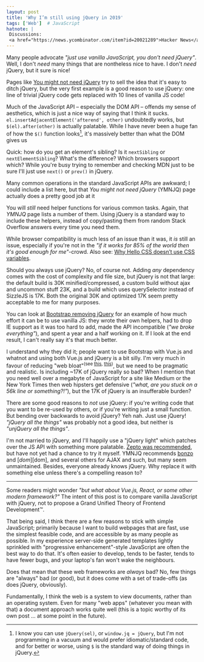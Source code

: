 ```yaml
---
layout: post
title: 'Why I’m still using jQuery in 2019'
tags: ['Web']  # JavaScript
hatnote: |
 Discussions:
 <a href="https://news.ycombinator.com/item?id=20021289">Hacker News</a>.
---
```


Many people advocate *"just use vanilla JavaScript, you don't need jQuery"*.
Well, I don't *need* many things that are nontheless nice to have. I don't
*need* jQuery, but it sure is nice!

Pages like [You might not need jQuery][nojq] try to sell the idea that it's easy
to ditch jQuery, but the very first example is a good reason to use jQuery: one
line of trivial jQuery code gets replaced with 10 lines of vanilla JS code!

Much of the JavaScript API – especially the DOM API – offends my sense of
aesthetics, which is just a nice way of saying that I think it sucks.
`el.insertAdjacentElement('afterend', other)` undoubtedly works, but
`$(el).after(other)` is actually palatable. While I have never been a huge fan
of how the `$()` function looks[^sel], it's massively better than what the DOM
gives us

Quick: how do you get an element's sibling? Is it `nextSibling` or
`nextElementSibling`? What's the difference? Which browsers support which? While
you're busy trying to remember and checking MDN just to be sure I'll just use
`next()` or `prev()` in jQuery.

Many common operations in the standard JavaScript APIs are awkward; I could
include a list here, but that *You might not need jQuery* (YMNJQ) page actually
does a pretty good job at it

You will *still* need helper functions for various common tasks. Again, that
*YMNJQ* page lists a number of them. Using jQuery is a standard way to include
these helpers, instead of copy/pasting them from random Stack Overflow answers
every time you need them.

While browser compatibility is much less of an issue than it was, it *is* still
an issue, especially if you're not in the *"if it works for 85% of the world
then it's good enough for me"*-crowd. Also see: [Why Hello CSS doesn’t use CSS
variables][cssvars].

Should you always use jQuery? No, of course not. Adding *any* dependency comes
with the cost of complexity and file size, but jQuery is not that large: the
default build is 30K minified/compressed, a custom build without ajax and
uncommon stuff 23K, and a build which uses querySelector instead of SizzleJS is
17K. Both the original 30K and optimized 17K seem pretty acceptable to me for
many purposes.

You can look at [Bootstrap removing jQuery][bootstrap] for an example of how
much effort it can be to use vanilla JS: they wrote their own helpers, had to
drop IE support as it was too hard to add, made the API incompatible (*"we broke
everything"*), and spent a year and a half working on it. If I look at the end
result, I can't really say it's that much better.

I understand why they did it; people want to use Bootstrap with Vue.js and
whatnot and using both Vue.js and jQuery is a bit silly. I'm very much in favour
of reducing "web bloat"<sup>(see [this][bloat1], [this][bloat2])</sup>, but we need to be
pragmatic and realistic.
Is including ~17K of jQuery really so bad? When I mention that you need well
over a megabyte of JavaScript for a site like Medium or the New York Times then
web hipsters get defensive (*"what, are you stuck on a 56k line or
something?!"*), but the 17K of jQuery is an insufferable burden?

There are some good reasons to *not* use jQuery: if you're writing code that you
want to be re-used by others, or if you're writing just a small function. But
bending over backwards to avoid jQuery? Yeh nah. Just use jQuery!
*"jQuery all the things"* was probably not a good idea, but neither is
*"unjQuery all the things"*.

I'm not married to jQuery, and I'll happily use a "jQuery light" which patches
over the JS API with something more palatable. [Zepto was recommended][zepto],
but have not yet had a chance to try it myself. YMNJQ recommends [bonzo][bonzo]
and [$dom][$dom], and several others for AJAX and such, but many seem
unmaintained. Besides, everyone already knows jQuery. Why replace it with
something else unless there's a compelling reason to?

---

Some readers might wonder *"but what about Vue.js, React, or some other modern
framework?"* The intent of this post is to compare vanilla JavaScript with
jQuery, not to propose a Grand Unified Theory of Frontend Development™.

That being said, I think there are a few reasons to stick with simple
JavaScript; primarily because I want to build webpages that are fast, use the
simplest feasible code, and are accessible by as many people as possible.
In my experience server-side generated templates lightly sprinkled with
"progressive enhancement"-style JavaScript are often the best way to do that.
It's often easier to develop, tends to be faster, tends to have fewer bugs, and
your laptop's fan won't wake the neighbours.

Does that mean that these web frameworks are *always* bad? No, few things are
"always" bad (or good), but it does come with a set of trade-offs (as does
jQuery, obviously).

Fundamentally, I think the web is a system to view documents, rather than an
operating system. Even for many "web apps" (whatever you mean with that) a
document approach works quite well (this is a topic worthy of its own post ...
at some point in the future).

[^sel]: I know you can use `jQuery(sel)`, or `window.jq = jQuery`, but I'm not
        programming in a vacuum and would prefer idiomatic/standard code, and
        for better or worse, using `$` is the standard way of doing things in
        jQuery.

[nojq]: http://youmightnotneedjquery.com/
[cssvars]: /css-vars.html
[bootstrap]: https://github.com/twbs/bootstrap/pull/23586
[bloat1]: https://timkadlec.com/remembers/2019-01-09-the-ethics-of-performance/
[bloat2]: http://danluu.com/web-bloat/
[bonzo]: https://github.com/ded/bonzo
[$dom]: https://github.com/julienw/dollardom
[zepto]: https://github.com/arp242/arp242.net/issues/22

